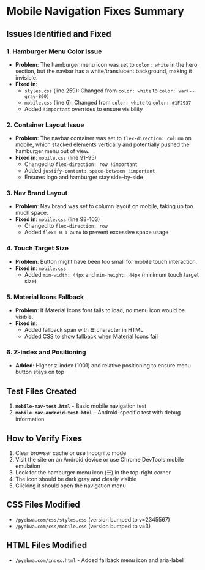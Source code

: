 # Mobile Navigation Fixes Summary

## Issues Identified and Fixed

### 1. **Hamburger Menu Color Issue**
- **Problem**: The hamburger menu icon was set to `color: white` in the hero section, but the navbar has a white/translucent background, making it invisible.
- **Fixed in**: 
  - `styles.css` (line 259): Changed from `color: white` to `color: var(--gray-800)`
  - `mobile.css` (line 6): Changed from `color: white` to `color: #1F2937`
  - Added `!important` overrides to ensure visibility

### 2. **Container Layout Issue**
- **Problem**: The navbar container was set to `flex-direction: column` on mobile, which stacked elements vertically and potentially pushed the hamburger menu out of view.
- **Fixed in**: `mobile.css` (line 91-95)
  - Changed to `flex-direction: row !important`
  - Added `justify-content: space-between !important`
  - Ensures logo and hamburger stay side-by-side

### 3. **Nav Brand Layout**
- **Problem**: Nav brand was set to column layout on mobile, taking up too much space.
- **Fixed in**: `mobile.css` (line 98-103)
  - Changed to `flex-direction: row`
  - Added `flex: 0 1 auto` to prevent excessive space usage

### 4. **Touch Target Size**
- **Problem**: Button might have been too small for mobile touch interaction.
- **Fixed in**: `mobile.css`
  - Added `min-width: 44px` and `min-height: 44px` (minimum touch target size)

### 5. **Material Icons Fallback**
- **Problem**: If Material Icons font fails to load, no menu icon would be visible.
- **Fixed in**: 
  - Added fallback span with ☰ character in HTML
  - Added CSS to show fallback when Material Icons fail

### 6. **Z-index and Positioning**
- **Added**: Higher z-index (1001) and relative positioning to ensure menu button stays on top

## Test Files Created

1. **`mobile-nav-test.html`** - Basic mobile navigation test
2. **`mobile-nav-android-test.html`** - Android-specific test with debug information

## How to Verify Fixes

1. Clear browser cache or use incognito mode
2. Visit the site on an Android device or use Chrome DevTools mobile emulation
3. Look for the hamburger menu icon (☰) in the top-right corner
4. The icon should be dark gray and clearly visible
5. Clicking it should open the navigation menu

## CSS Files Modified

- `/pyebwa.com/css/styles.css` (version bumped to v=2345567)
- `/pyebwa.com/css/mobile.css` (version bumped to v=3)

## HTML Files Modified

- `/pyebwa.com/index.html` - Added fallback menu icon and aria-label